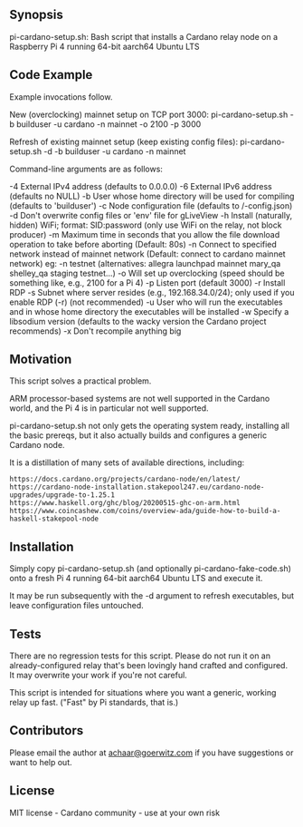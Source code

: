 ## Synopsis

pi-cardano-setup.sh:  Bash script that installs a Cardano relay node on a Raspberry Pi 4 running 64-bit aarch64 Ubuntu LTS

## Code Example

Example invocations follow.

New (overclocking) mainnet setup on TCP port 3000:   pi-cardano-setup.sh -b builduser -u cardano -n mainnet -o 2100 -p 3000 

Refresh of existing mainnet setup (keep existing config files):  pi-cardano-setup.sh -d -b builduser -u cardano -n mainnet

Command-line arguments are as follows:

-4    External IPv4 address (defaults to 0.0.0.0)
-6    External IPv6 address (defaults no NULL)
-b    User whose home directory will be used for compiling (defaults to 'builduser')
-c    Node configuration file (defaults to <install user home dir>/<network>-config.json)
-d    Don't overwrite config files or 'env' file for gLiveView
-h    Install (naturally, hidden) WiFi; format:  SID:password (only use WiFi on the relay, not block producer)
-m    Maximum time in seconds that you allow the file download operation to take before aborting (Default: 80s)
-n    Connect to specified network instead of mainnet network (Default: connect to cardano mainnet network)
      eg: -n testnet (alternatives: allegra	launchpad mainnet mary_qa shelley_qa staging testnet...)
-o    Will set up overclocking (speed should be something like, e.g., 2100 for a Pi 4)
-p    Listen port (default 3000)
-r    Install RDP
-s    Subnet where server resides (e.g., 192.168.34.0/24); only used if you enable RDP (-r) (not recommended)
-u    User who will run the executables and in whose home directory the executables will be installed
-w    Specify a libsodium version (defaults to the wacky version the Cardano project recommends)
-x    Don't recompile anything big

## Motivation

This script solves a practical problem.

ARM processor-based systems are not well supported in the Cardano world, and the Pi 4 is in particular not well supported.

pi-cardano-setup.sh not only gets the operating system ready, installing all the basic prereqs, but it also actually builds and configures a generic Cardano node.

It is a distillation of many sets of available directions, including:

    https://docs.cardano.org/projects/cardano-node/en/latest/
	https://cardano-node-installation.stakepool247.eu/cardano-node-upgrades/upgrade-to-1.25.1
	https://www.haskell.org/ghc/blog/20200515-ghc-on-arm.html
	https://www.coincashew.com/coins/overview-ada/guide-how-to-build-a-haskell-stakepool-node

## Installation

Simply copy pi-cardano-setup.sh (and optionally pi-cardano-fake-code.sh) onto a fresh Pi 4 running 64-bit aarch64 Ubuntu LTS and execute it.

It may be run subsequently with the -d argument to refresh executables, but leave configuration files untouched.

## Tests

There are no regression tests for this script.  Please do not run it on an already-configured relay that's been lovingly hand crafted and configured.  It may overwrite your work if you're not careful.

This script is intended for situations where you want a generic, working relay up fast.  ("Fast" by Pi standards, that is.)

## Contributors

Please email the author at achaar@goerwitz.com if you have suggestions or want to help out.

## License

MIT license - Cardano community - use at your own risk

